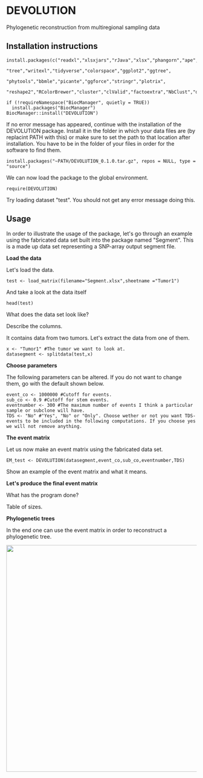 # DEVOLUTION
Phylogenetic reconstruction from multiregional sampling data

## Installation instructions

```{r, eval=FALSE, echo=TRUE}
install.packages(c("readxl","xlsxjars","rJava","xlsx","phangorn","ape",
                   "tree","writexl","tidyverse","colorspace","ggplot2","ggtree",
                   "phytools","bbmle","picante","ggforce","stringr","plotrix",
                   "reshape2","RColorBrewer","cluster","clValid","factoextra","NbClust","dplyr"))

if (!requireNamespace("BiocManager", quietly = TRUE))
  install.packages("BiocManager")
BiocManager::install("DEVOLUTION")
```

If no error message has appeared, continue with the installation of the DEVOLUTION package. Install it in the folder in which your data files are (by replacint PATH with this) or make sure to set the path to that location after installation. You have to be in the folder of your files in order for the software to find them.

```install.packages("~PATH/DEVOLUTION_0.1.0.tar.gz", repos = NULL, type = "source")```

We can now load the package to the global environment.

```require(DEVOLUTION)```

Try loading dataset "test". You should not get any error message doing this.

## Usage

In order to illustrate the usage of the package, let's go through an example using the fabricated data set built into the package named "Segment". This is a made up data set representing a SNP-array output segment file.

**Load the data**

Let's load the data.

```test <- load_matrix(filename="Segment.xlsx",sheetname ="Tumor1")```

And take a look at the data itself

```head(test)```

What does the data set look like?

Describe the columns.

It contains data from two tumors. Let's extract the data from one of them.

```
x <- "Tumor1" #The tumor we want to look at.
datasegment <- splitdata(test,x)
```

**Choose parameters**

The following parameters can be altered. If you do not want to change them, go with the default shown below.

```
event_co <- 1000000 #Cutoff for events.
sub_co <- 0.9 #Cutoff for stem events.
eventnumber <- 300 #The maximum number of events I think a particular sample or subclone will have.
TDS <- "No" #"Yes", "No" or "Only". Choose wether or not you want TDS-events to be included in the following computations. If you choose yes we will not remove anything.
```

**The event matrix**

Let us now make an event matrix using the fabricated data set.

```EM_test <- DEVOLUTION(datasegment,event_co,sub_co,eventnumber,TDS)```

Show an example of the event matrix and what it means.

**Let's produce the final event matrix**

What has the program done?

Table of sizes.

**Phylogenetic trees**

In the end one can use the event matrix in order to reconstruct a phylogenetic tree.

<img src="https://github.com/NatalieKAndersson/DEVOLUTION/blob/master/NB7_pie_ml.png" width="600">
